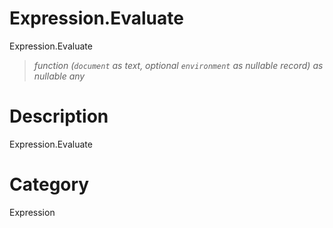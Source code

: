 ﻿# Expression.Evaluate
Expression.Evaluate
> _function (<code>document</code> as text, optional <code>environment</code> as nullable record) as nullable any_
# Description 
Expression.Evaluate

# Category 
Expression
